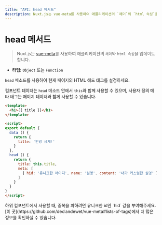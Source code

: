```yaml
---
title: "API: head 메서드"
description: Nuxt.js는 vue-meta를 사용하여 애플리케이션의 `헤더`와 `html 속성`을 업데이트합니다.
---
```


# head 메서드

> Nuxt.js는 [vue-meta](https://github.com/declandewet/vue-meta)를 사용하여 애플리케이션의 `헤더`와 `html 속성`을 업데이트합니다.

- **타입:** `Object` 또는 `Function`

`head` 메소드를 사용하여 현재 페이지의 HTML 헤드 태그를 설정하세요.

컴포넌트 데이터는 `head` 메소드 안에서 `this`와 함께 사용할 수 있으며, 사용자 정의 메타 태그는 페이지 데이터와 함께 사용할 수 있습니다.

```html
<template>
  <h1>{{ title }}</h1>
</template>

<script>
export default {
  data () {
    return {
      title: '안녕 세계!'
    }
  },
  head () {
    return {
      title: this.title,
      meta: [
        { hid: '유니크한 아이디', name: '설명', content: '내가 커스텀한 설명' }
      ]
    }
  }
}
</script>
```

<p class="Alert">하위 컴포넌트에서 사용할 때, 중복을 피하려면 유니크한 id인 `hid` 값을 부여해주세요. [이 곳](https://github.com/declandewet/vue-meta#lists-of-tags)에서 더 많은 정보를 확인하실 수 있습니다.</p>
